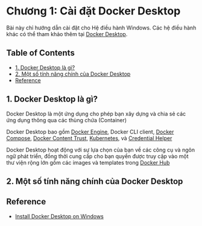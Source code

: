 # Chương 1: Cài đặt Docker Desktop

Bài này chỉ hướng dẫn cài đặt cho Hệ điều hành Windows. Các hệ điều hành khác có thể tham khảo thêm tại [Docker Desktop](https://docs.docker.com/desktop/).

## Table of Contents
- [1. Docker Desktop là gì?](#1-docker-desktop-là-gì)
- [2. Một số tính năng chính của Docker Desktop](#2-một-số-tính-năng-chính-của-docker-desktop)
- [Reference](#reference)

## 1. Docker Desktop là gì?
Docker Desktop là một ứng dụng cho phép bạn xây dựng và chia sẻ các ứng dụng thông qua các thùng chứa (Container)

Docker Desktop bao gồm [Docker Engine](https://docs.docker.com/engine/), Docker CLI client, [Docker Compose](https://docs.docker.com/compose/), [Docker Content Trust](https://docs.docker.com/engine/security/trust/), [Kubernetes](https://github.com/kubernetes/kubernetes/), và [Credential Helper](https://github.com/docker/docker-credential-helpers/)

Docker Desktop hoạt động với sự lựa chọn của bạn về các công cụ và ngôn ngữ phát triển, đồng thời cung cấp cho bạn quyền được truy cập vào một thư viện rộng lớn gồm các images và templates trong [Docker Hub](https://hub.docker.com/)

## 2. Một số tính năng chính của Docker Desktop


## Reference
- [Install Docker Desktop on Windows](https://docs.docker.com/desktop/windows/install/)

